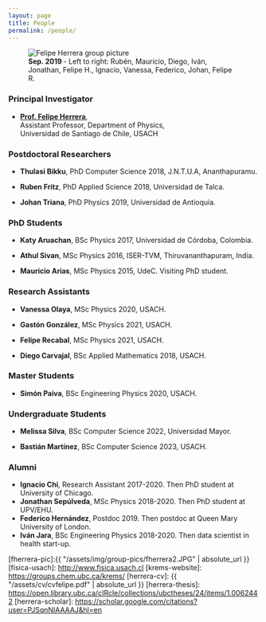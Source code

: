 ```yaml
---
layout: page
title: People
permalink: /people/ 
---
```



<figure>
  <img src="{{absolute_url}}/assets/img/group-sep-2019.jpg" alt="Felipe Herrera group picture"/>
  <figcaption><strong>Sep. 2019 </strong>- Left to right: Rubén, Mauricio, Diego, Iván, Jonathan, Felipe H., Ignacio, Vanessa, Federico, Johan, Felipe R. </figcaption>
</figure>




### Principal Investigator

* [**Prof. Felipe Herrera**](/people/about-Felipe/),  
Assistant Professor, Department of Physics,  
Universidad de Santiago de Chile, USACH
 

### Postdoctoral Researchers

* **Thulasi Bikku**, PhD Computer Science 2018, J.N.T.U.A, Ananthapuramu. 

* **Ruben Fritz**, PhD Applied Science 2018, Universidad de Talca. 

* **Johan Triana**, PhD Physics 2019, Universidad de Antioquia. 


### PhD Students

* **Katy Aruachan**, BSc Physics 2017, Universidad de Córdoba, Colombia.

* **Athul Sivan**, MSc Physics 2016, ISER-TVM, Thiruvananthapuram, India.

* **Mauricio Arias**, MSc Physics 2015, UdeC. Visiting PhD student.

### Research Assistants

* **Vanessa Olaya**, MSc Physics 2020, USACH.

* **Gastón González**, MSc Physics 2021, USACH.

* **Felipe Recabal**, MSc Physics 2021, USACH.

* **Diego Carvajal**, BSc Applied Mathematics 2018, USACH.


### Master Students

* **Simón Paiva**, BSc Engineering Physics 2020, USACH.




### Undergraduate Students 

* **Melissa Silva**, BSc Computer Science 2022, Universidad Mayor.

* **Bastián Martínez**, BSc Computer Science 2023, USACH.


### Alumni

* **Ignacio Chi**, Research Assistant 2017-2020. Then PhD student at University of Chicago.
* **Jonathan Sepúlveda**, MSc Physics 2018-2020. Then PhD student at UPV/EHU.
* **Federico Hernández**, Postdoc 2019. Then postdoc at Queen Mary University of London.
* **Iván Jara**, BSc Engineering Physics 2018-2020. Then data scientist in health start-up.



[fherrera-pic]:{{ "/assets/img/group-pics/fherrera2.JPG" | absolute_url }} 
[fisica-usach]: http://www.fisica.usach.cl
[krems-website]: https://groups.chem.ubc.ca/krems/ 
[herrera-cv]: {{ "/assets/cv/cvfelipe.pdf" | absolute_url }}
[herrera-thesis]: https://open.library.ubc.ca/cIRcle/collections/ubctheses/24/items/1.0062442
[herrera-scholar]: https://scholar.google.com/citations?user=PJSqnNIAAAAJ&hl=en


